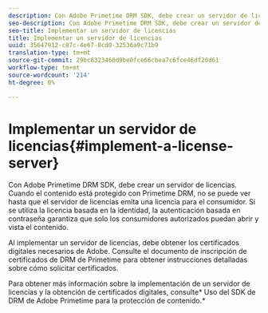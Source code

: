 ```yaml
---
description: Con Adobe Primetime DRM SDK, debe crear un servidor de licencias. Cuando el contenido está protegido con Primetime DRM, no se puede ver hasta que el servidor de licencias emita una licencia para el consumidor. Si se utiliza la licencia basada en la identidad, la autenticación basada en contraseña garantiza que solo los consumidores autorizados puedan abrir y vista el contenido.
seo-description: Con Adobe Primetime DRM SDK, debe crear un servidor de licencias. Cuando el contenido está protegido con Primetime DRM, no se puede ver hasta que el servidor de licencias emita una licencia para el consumidor. Si se utiliza la licencia basada en la identidad, la autenticación basada en contraseña garantiza que solo los consumidores autorizados puedan abrir y vista el contenido.
seo-title: Implementar un servidor de licencias
title: Implementar un servidor de licencias
uuid: 35647912-c87c-4e67-8cd0-32536a9c71b9
translation-type: tm+mt
source-git-commit: 29bc8323460d9be0fce66cbea7c6fce46df20d61
workflow-type: tm+mt
source-wordcount: '214'
ht-degree: 0%

---
```



# Implementar un servidor de licencias{#implement-a-license-server}

Con Adobe Primetime DRM SDK, debe crear un servidor de licencias. Cuando el contenido está protegido con Primetime DRM, no se puede ver hasta que el servidor de licencias emita una licencia para el consumidor. Si se utiliza la licencia basada en la identidad, la autenticación basada en contraseña garantiza que solo los consumidores autorizados puedan abrir y vista el contenido.

Al implementar un servidor de licencias, debe obtener los certificados digitales necesarios de Adobe. Consulte el documento de inscripción de certificados de DRM de Primetime para obtener instrucciones detalladas sobre cómo solicitar certificados.

Para obtener más información sobre la implementación de un servidor de licencias y la obtención de certificados digitales, consulte* Uso del SDK de DRM de Adobe Primetime para la protección de contenido.*
